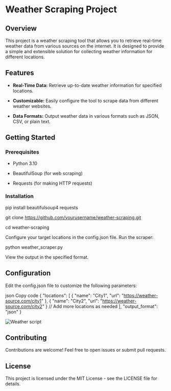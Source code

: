 
# Weather Scraping Project

## Overview

This project is a weather scraping tool that allows you to retrieve real-time weather data from various sources on the internet. It is designed to provide a simple and extensible solution for collecting weather information for different locations.

## Features

- **Real-Time Data:** Retrieve up-to-date weather information for specified locations.
  
- **Customizable:** Easily configure the tool to scrape data from different weather websites.
  
- **Data Formats:** Output weather data in various formats such as JSON, CSV, or plain text.

## Getting Started

### Prerequisites

- Python 3.10
  
- BeautifulSoup (for web scraping)
  
- Requests (for making HTTP requests)

### Installation


pip install beautifulsoup4 requests

git clone https://github.com/yourusername/weather-scraping.git

cd weather-scraping

Configure your target locations in the config.json file.
Run the scraper:

python weather_scraper.py

View the output in the specified format.

## Configuration
Edit the config.json file to customize the following parameters:

json
Copy code
{
  "locations": [
    {
      "name": "City1",
      "url": "https://weather-source.com/city1"
    },
    {
      "name": "City2",
      "url": "https://weather-source.com/city2"
    }
    // Add more locations as needed
  ],
  "output_format": "json"
}

![Weather script](https://github.com/Mithun1508/WeatherScraping/assets/93249038/70579ecc-5a65-43fe-928a-d314e8dcfc3d)

## Contributing

Contributions are welcome! Feel free to open issues or submit pull requests.

## License

This project is licensed under the MIT License - see the LICENSE file for details.
